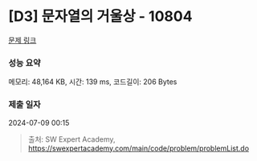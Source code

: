 # [D3] 문자열의 거울상 - 10804 

[문제 링크](https://swexpertacademy.com/main/code/problem/problemDetail.do?contestProbId=AXTC0x16D8EDFASe) 

### 성능 요약

메모리: 48,164 KB, 시간: 139 ms, 코드길이: 206 Bytes

### 제출 일자

2024-07-09 00:15



> 출처: SW Expert Academy, https://swexpertacademy.com/main/code/problem/problemList.do
